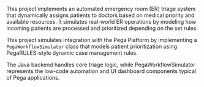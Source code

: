 This project implements an automated emergency room (ER) triage system that dynamically assigns patients to doctors based on medical priority and available resources. It simulates real-world ER operations by modeling how incoming patients are processed and prioritized depending on the set rules.

This project simulates integration with the Pega Platform by implementing a `PegaWorkflowSimulator` class
that models patient prioritization using PegaRULES-style dynamic case management rules.

The Java backend handles core triage logic, while PegaWorkflowSimulator represents
the low-code automation and UI dashboard components typical of Pega applications.
